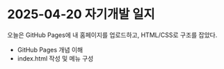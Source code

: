 # 2025-04-20 자기개발 일지

오늘은 GitHub Pages에 내 홈페이지를 업로드하고,
HTML/CSS로 구조를 잡았다.

- GitHub Pages 개념 이해
- index.html 작성 및 메뉴 구성